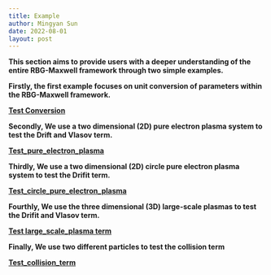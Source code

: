 ```yaml
---
title: Example
author: Mingyan Sun 
date: 2022-08-01
layout: post
---
```




**This section aims to provide users with a deeper understanding of the entire RBG-Maxwell framework through two simple examples.**



**Firstly, the first example focuses on unit conversion of parameters within the RBG-Maxwell framework.**

**[Test Conversion](http://sunminmgyan.github.io/2022-08-05-test-conversion.html)**



**Secondly, We use a two dimensional (2D) pure electron plasma system to test the Drift and Vlasov term.**

**[Test_pure_electron_plasma](https://sunminmgyan.github.io/2022-08-07-test-pure-electron-plasma.html)**



**Thirdly, We use a two dimensional (2D) circle pure electron plasma system to test the Drifit term.**

**[Test_circle_pure_electron_plasma](https://sunminmgyan.github.io/2022-08-08-test-circle-pure-electron-plasma.html)**



**Fourthly, We use the three dimensional (3D) large-scale plasmas to test the Drifit and Vlasov term.**

**[Test large_scale_plasma term](https://sunminmgyan.github.io/2022-08-09-test-large-scale-plasma-term.html)**



**Finally, We use two different particles to test the collision term**

**[Test_collision_term](https://sunminmgyan.github.io/2022-08-10-test-collision.html)**
